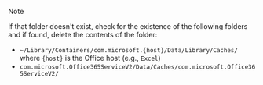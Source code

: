> [!NOTE]
> If that folder doesn't exist, check for the existence of the following folders and if found, delete the contents of the folder:
>    - `~/Library/Containers/com.microsoft.{host}/Data/Library/Caches/` where `{host}` is the Office host (e.g., `Excel`)
>    - `com.microsoft.Office365ServiceV2/Data/Caches/com.microsoft.Office365ServiceV2/`
